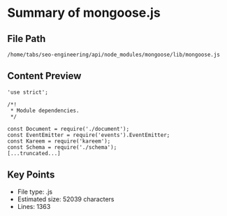 # Summary of mongoose.js
  
## File Path
`/home/tabs/seo-engineering/api/node_modules/mongoose/lib/mongoose.js`

## Content Preview
```
'use strict';

/*!
 * Module dependencies.
 */

const Document = require('./document');
const EventEmitter = require('events').EventEmitter;
const Kareem = require('kareem');
const Schema = require('./schema');
[...truncated...]
```

## Key Points
- File type: .js
- Estimated size: 52039 characters
- Lines: 1363
